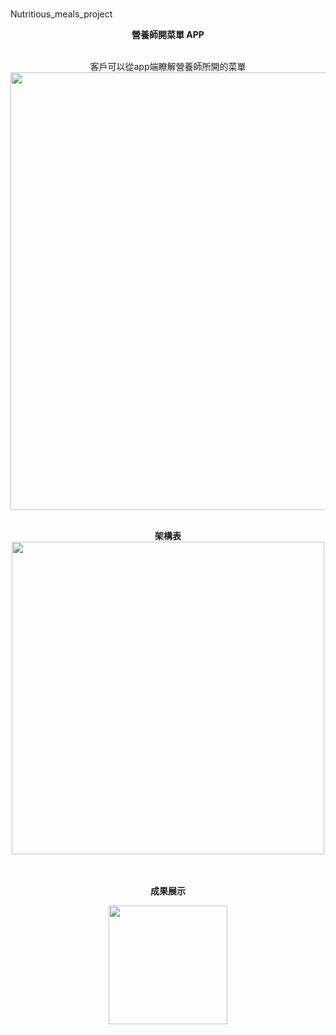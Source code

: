 # 
Nutritious_meals_project
<b><p align="center">營養師開菜單 APP</b><br /><br />
<p align="center">客戶可以從app端瞭解營養師所開的菜單
<img src="https://github.com/tzutzu858/school_project/blob/master/menu_all.png" width="700" ><br /><br />
<b><p align="center">架構表</b><br />
<img src="https://github.com/tzutzu858/school_project/blob/master/1.jpg" width="500" ><br /><br /><br />

<b><p align="center">成果展示</b>
<p align="center"><img src="https://github.com/tzutzu858/school_project/blob/master/healthyMenu.gif" width="190" >
